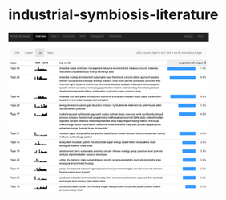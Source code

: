 # industrial-symbiosis-literature

<a href="http://isdata-org.github.io/industrial-symbiosis-literature/topic-modelling-visualization/index.html"><img src="https://github.com/isdata-org/industrial-symbiosis-literature/raw/master/images/TopicModelling.png" width="400"></a>
